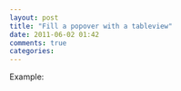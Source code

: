 ```yaml
---
layout: post
title: "Fill a popover with a tableview"
date: 2011-06-02 01:42
comments: true
categories: 
---
```


Example:



